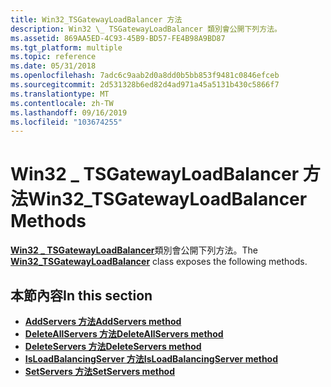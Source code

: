 ```yaml
---
title: Win32_TSGatewayLoadBalancer 方法
description: Win32 \_ TSGatewayLoadBalancer 類別會公開下列方法。
ms.assetid: 869AA5ED-4C93-45B9-BD57-FE4B98A9BD87
ms.tgt_platform: multiple
ms.topic: reference
ms.date: 05/31/2018
ms.openlocfilehash: 7adc6c9aab2d0a8dd0b5bb853f9481c0846efceb
ms.sourcegitcommit: 2d531328b6ed82d4ad971a45a5131b430c5866f7
ms.translationtype: MT
ms.contentlocale: zh-TW
ms.lasthandoff: 09/16/2019
ms.locfileid: "103674255"
---
```

# <a name="win32_tsgatewayloadbalancer-methods"></a><span data-ttu-id="85812-103">Win32 \_ TSGatewayLoadBalancer 方法</span><span class="sxs-lookup"><span data-stu-id="85812-103">Win32\_TSGatewayLoadBalancer Methods</span></span>

<span data-ttu-id="85812-104">[**Win32 \_ TSGatewayLoadBalancer**](win32-tsgatewayloadbalancer.md)類別會公開下列方法。</span><span class="sxs-lookup"><span data-stu-id="85812-104">The [**Win32\_TSGatewayLoadBalancer**](win32-tsgatewayloadbalancer.md) class exposes the following methods.</span></span>

## <a name="in-this-section"></a><span data-ttu-id="85812-105">本節內容</span><span class="sxs-lookup"><span data-stu-id="85812-105">In this section</span></span>

-   [<span data-ttu-id="85812-106">**AddServers 方法**</span><span class="sxs-lookup"><span data-stu-id="85812-106">**AddServers method**</span></span>](addservers-win32-tsgatewayloadbalancer.md)
-   [<span data-ttu-id="85812-107">**DeleteAllServers 方法**</span><span class="sxs-lookup"><span data-stu-id="85812-107">**DeleteAllServers method**</span></span>](deleteallservers-win32-tsgatewayloadbalancer.md)
-   [<span data-ttu-id="85812-108">**DeleteServers 方法**</span><span class="sxs-lookup"><span data-stu-id="85812-108">**DeleteServers method**</span></span>](deleteservers-win32-tsgatewayloadbalancer.md)
-   [<span data-ttu-id="85812-109">**IsLoadBalancingServer 方法**</span><span class="sxs-lookup"><span data-stu-id="85812-109">**IsLoadBalancingServer method**</span></span>](win32-tsgatewayloadbalancer-isloadbalancingserver.md)
-   [<span data-ttu-id="85812-110">**SetServers 方法**</span><span class="sxs-lookup"><span data-stu-id="85812-110">**SetServers method**</span></span>](setservers-win32-tsgatewayloadbalancer.md)

 

 




